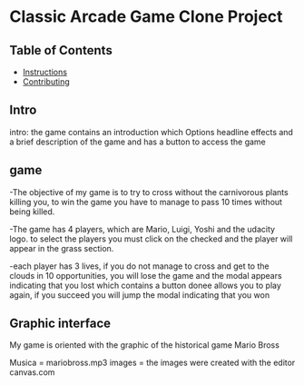 # Classic Arcade Game Clone Project

## Table of Contents

- [Instructions](#instructions)
- [Contributing](#contributing)

## Intro

intro: the game contains an introduction which Options headline effects and a brief description of the game and has a button to access the   game

## game 
-The objective of my game is to try to cross without the carnivorous plants killing you, to win the game you have to manage to pass 10 times without being killed.

-The game has 4 players, which are Mario, Luigi, Yoshi and the udacity logo.
to select the players you must click on the checked and the player will appear in the grass section.

-each player has 3 lives, if you do not manage to cross and get to the clouds in 10 opportunities, you will lose the game and the modal appears indicating that you lost which contains a button donee allows you to play again, if you succeed you will jump the modal indicating that you won

## Graphic interface
My game is oriented with the graphic of the historical game Mario Bross

Musica = mariobross.mp3
images = the images were created with the editor canvas.com

